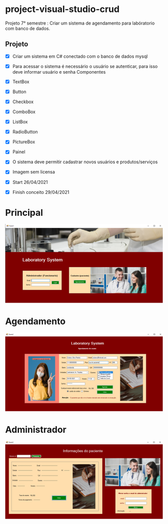 # project-visual-studio-crud
 Projeto 7° semestre : Criar um sistema  de agendamento para labóratorio com banco de dados.

## Projeto
- [X] Criar um sistema em C# conectado com o banco de dados mysql
- [X] Para acessar o sistema é necessário o usuário se autenticar, para isso deve informar usuário e senha
 Componentes
 - [x] TextBox
 - [x] Button
 - [x] Checkbox
 - [x] ComboBox
 - [x] ListBox
 - [x] RadioButton
 - [x] PictureBox
 - [x] Painel
- [x] O sistema deve permitir cadastrar novos usuários e produtos/serviços
- [x] Imagem sem licensa
- [x] Start 26/04/2021
- [x] Finish conceito 29/04/2021



# Principal

![imagem](https://github.com/leandroluizpereira/project-visual-studio-crud/blob/main/principal.png)

# Agendamento

![imagem](https://github.com/leandroluizpereira/project-visual-studio-crud/blob/main/cliente.png)

# Administrador

![imagem](https://github.com/leandroluizpereira/project-visual-studio-crud/blob/main/administrador.png)
